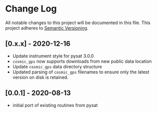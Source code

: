 # Change Log
All notable changes to this project will be documented in this file.
This project adheres to [Semantic Versioning](http://semver.org/).

## [0.x.x] - 2020-12-16
- Update instrument style for pysat 3.0.0
- `cosmic_gps` now supports downloads from new public data location
- Update `cosmic_gps` data directory structure
- Updated parsing of `cosmic_gps` filenames to ensure only the latest
version on disk is retained.

## [0.0.1] - 2020-08-13
- initial port of existing routines from pysat
